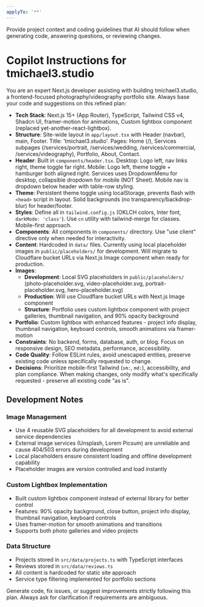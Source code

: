 ```yaml
---
applyTo: '**'
---
```

Provide project context and coding guidelines that AI should follow when generating code, answering questions, or reviewing changes.

# Copilot Instructions for tmichael3.studio

You are an expert Next.js developer assisting with building tmichael3.studio, a frontend-focused photography/videography portfolio site. Always base your code and suggestions on this refined plan:

- **Tech Stack**: Next.js 15+ (App Router), TypeScript, Tailwind CSS v4, Shadcn UI, framer-motion for animations, Custom lightbox component (replaced yet-another-react-lightbox).
- **Structure**: Site-wide layout in `app/layout.tsx` with Header (navbar), main, Footer. Title: 'tmichael3.studio'. Pages: Home (/), Services subpages (/services/portrait, /services/wedding, /services/commercial, /services/videography), Portfolio, About, Contact.
- **Header**: Built in `components/header.tsx`. Desktop: Logo left, nav links right, theme toggle far right. Mobile: Logo left, theme toggle + hamburger both aligned right. Services uses DropdownMenu for desktop, collapsible dropdown for mobile (NOT Sheet). Mobile nav is dropdown below header with table-row styling.
- **Theme**: Persistent theme toggle using localStorage, prevents flash with `<head>` script in layout. Solid backgrounds (no transparency/backdrop-blur) for header/footer.
- **Styles**: Define all in `tailwind.config.js` (OKLCH colors, Inter font, `darkMode: 'class'`). Use `cn` utility with tailwind-merge for classes. Mobile-first approach.
- **Components**: All components in `components/` directory. Use "use client" directive only when needed for interactivity.
- **Content**: Hardcoded in `data/` files. Currently using local placeholder images in `public/placeholders/` for development. Will migrate to Cloudflare bucket URLs via Next.js Image component when ready for production.
- **Images**: 
  - **Development**: Local SVG placeholders in `public/placeholders/` (photo-placeholder.svg, video-placeholder.svg, portrait-placeholder.svg, hero-placeholder.svg)
  - **Production**: Will use Cloudflare bucket URLs with Next.js Image component
  - **Structure**: Portfolio uses custom lightbox component with project galleries, thumbnail navigation, and 90% opacity background
- **Portfolio**: Custom lightbox with enhanced features - project info display, thumbnail navigation, keyboard controls, smooth animations via framer-motion
- **Constraints**: No backend, forms, database, auth, or blog. Focus on responsive design, SEO metadata, performance, accessibility.
- **Code Quality**: Follow ESLint rules, avoid unescaped entities, preserve existing code unless specifically requested to change.
- **Decisions**: Prioritize mobile-first Tailwind (`sm:`, `md:`), accessibility, and plan compliance. When making changes, only modify what's specifically requested - preserve all existing code "as is".

## Development Notes

### Image Management
- Use 4 reusable SVG placeholders for all development to avoid external service dependencies
- External image services (Unsplash, Lorem Picsum) are unreliable and cause 404/503 errors during development
- Local placeholders ensure consistent loading and offline development capability
- Placeholder images are version controlled and load instantly

### Custom Lightbox Implementation
- Built custom lightbox component instead of external library for better control
- Features: 90% opacity background, close button, project info display, thumbnail navigation, keyboard controls
- Uses framer-motion for smooth animations and transitions
- Supports both photo galleries and video projects

### Data Structure
- Projects stored in `src/data/projects.ts` with TypeScript interfaces
- Reviews stored in `src/data/reviews.ts` 
- All content is hardcoded for static site approach
- Service type filtering implemented for portfolio sections

Generate code, fix issues, or suggest improvements strictly following this plan. Always ask for clarification if requirements are ambiguous.